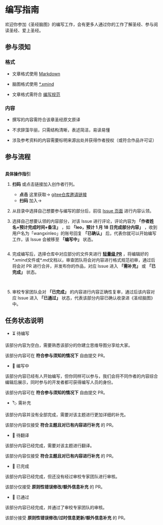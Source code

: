 
# 编写指南

欢迎你参加《圣经脑图》的编写工作，会有更多人通过你的工作了解圣经、参与阅读圣经、爱上圣经。

## 参与须知

### 格式

* 文章格式使用 [Markdown](https://commonmark.org/help/)

* 脑图格式使用 [*.xmind](https://www.xmind.cn/xmind2020/)

* 文章格式需符合 [编写规范](/plan/standard.md)

### 内容

- 撰写的内容需符合该章圣经原文原译

- 不求辞藻华丽，只需结构清晰，表述简洁，易读易懂

- 涉及参考资料的内容需要标明来源出处并获得作者授权（或符合作品许可证）

## 参与流程

<img :src="$withBase('/img/issue.png')">

**具体操作指引**

1. **扫码** 或点击链接加入创作者行列。
   
   - **点击** 这里获取-> [gitee仓库邀请链接](https://gitee.com/wangxin_leo/knowledge-framework-for-bible/invite_link?invite=b8dcdb99f28b13d6c7a275b5a2c9cf713f332380fed12df1b7993663152babc5cd58f6e1512804d05f318cd36bbddc3a)
   - **扫码** 加入->
   
   <img :src="$withBase('/img/invitation.png')">

2. 从目录中选择自己想要参与编写的部分后，前往 [Issue 页面](https://gitee.com/wangxin_leo/knowledge-framework-for-bible/issues) 进行内容认领。
   
3. 选择自己想要认领的内容部分，对该 Issue 进行评论，评论内容为 **「作者姓名+预计完成时间+备注」** ，如 **「leo，预计 1 月 18 日完成部分内容」** ，收到用户名为「wangxinleo」的账号回复 **「已确认」** 后，代表你就可以开始编写工作，该 Issue 会被移至 **「编写中」** 状态。
   
   <img :src="$withBase('/img/issue2.png')">

4. 完成编写后，选择仓库中对应部分的文件夹进行 **[轻量级 PR](https://gitee.com/help/articles/4291)** ，将编辑好的*.xmind文件或*.md文档以，审查团队将会对内容进行格式规范初审，通过后将会对 PR 进行合并，并发布你的作品，对应 Issue 进入 **「需补充」** 或 **「已完成」** 状态。
   
   <img :src="$withBase('/img/stemp1.png')">
   <img :src="$withBase('/img/stemp2.png')">
   <img :src="$withBase('/img/stemp3.png')">
   <img :src="$withBase('/img/stemp4.png')">

   
5. 审校专家团队会对 **「已完成」** 的内容进行内容正确性复审，通过后该内容对应 Issue 进入 **「已通过」** 状态，代表该部分内容已确认收录进《圣经脑图》中。

## 任务状态说明

* ⏳ 待编写

该部分内容为空白，需要熟悉该部分的你建立思维导图分享给大家。

该部分内容可在 **符合参与须知的情况下** 自由提交 PR。

* 📝 编写中

该部分内容已经有人开始编写，但你同样可以参与，我们会将不同作者的内容综合编辑后展示，同时参与的开发者都可获得编写人员的身份。

该部分内容可在 **符合参与须知的情况下** 自由提交 PR。

* 🏷 需补充

该部分内容并没有全部完成，需要对该主题进行更加详细的补充。

该部分内容仅接受 **符合主题且对已有内容进行补充** 的 PR。

* 👫 待翻译

该部分内容已经完成，需要对该主题进行翻译。

该部分内容仅接受 **符合主题且对已有内容进行补充** 的 PR。

* 📔 已完成

该部分内容已经完成，但还没有经过审校专家团队进行审核。

该部分仅接受 **原则性错误修改/额外信息补充** 的 PR。

* 🚩 已通过

该部分内容已经完成，并通过了审校专家团队的审核。

该部分接受 **原则性错误修改/过时信息更新/额外信息补充** 的 PR。


